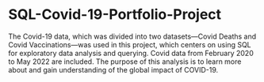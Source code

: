 # SQL-Covid-19-Portfolio-Project
The Covid-19 data, which was divided into two datasets—Covid Deaths and Covid Vaccinations—was used in this project, which centers on using SQL for exploratory data analysis and querying. Covid data from February 2020 to May 2022 are included.
The purpose of this analysis is to learn more about and gain understanding of the global impact of COVID-19.

